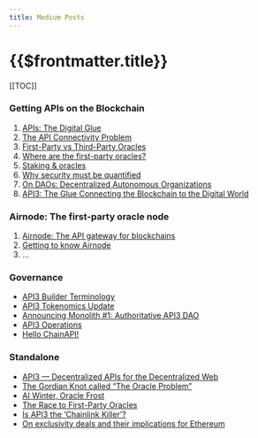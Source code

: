 ```yaml
---
title: Medium Posts
---
```


# {{$frontmatter.title}}

<TocHeader />
[[TOC]]

### Getting APIs on the Blockchain

1. [APIs: The Digital Glue](https://medium.com/api3/apis-the-digital-glue-7ac87566e773)
1. [The API Connectivity Problem](https://medium.com/api3/the-api-connectivity-problem-bd7fa0420636)
1. [First-Party vs Third-Party Oracles](https://medium.com/api3/first-party-vs-third-party-oracles-90356e3cffe5)
1. [Where are the first-party oracles?](https://medium.com/api3/where-are-the-first-party-oracles-5078cebaf17)
1. [Staking & oracles](https://medium.com/api3/staking-oracles-c91f2f5bcf6d)
1. [Why security must be quantified](https://medium.com/api3/why-security-must-be-quantified-3d2dd06c4909)
1. [On DAOs: Decentralized Autonomous Organizations](https://medium.com/api3/on-daos-decentralized-autonomous-organizations-84c00abb89bc)
1. [API3: The Glue Connecting the Blockchain to the Digital World](https://medium.com/api3/api3-the-glue-connecting-the-blockchain-to-the-digital-world-129e61ec598f)

### Airnode: The first-party oracle node

1. [Airnode: The API gateway for blockchains](https://medium.com/api3/airnode-the-api-gateway-for-blockchains-8b07ff136840)
1. [Getting to know Airnode](https://medium.com/api3/getting-to-know-airnode-162e50ea243e)
1. ...

### Governance

- [API3 Builder Terminology](https://medium.com/api3/api3-builder-terminology-dd398fe447c3)
- [API3 Tokenomics Update](https://medium.com/api3/api3-tokenomics-update-f032d6e49b30)
- [Announcing Monolith #1: Authoritative API3 DAO](https://medium.com/api3/announcing-monolith-1-authoritative-api3-dao-ec9ca6d044f8)
- [API3 Operations](https://medium.com/api3/api3-operations-a35c93a3a9d)
- [Hello ChainAPI!](https://medium.com/api3/hello-chainapi-e1b386a74f1d)

### Standalone

- [API3 — Decentralized APIs for the Decentralized Web](https://medium.com/api3/api3-decentralized-apis-for-the-decentralized-web-d711f47190ac)
- [The Gordian Knot called “The Oracle Problem”](https://medium.com/api3/the-gordian-knot-called-the-oracle-problem-e9731c55da13)
- [AI Winter, Oracle Frost](https://medium.com/api3/ai-winter-oracle-frost-4fffe9bfdb95)
- [The Race to First-Party Oracles](https://medium.com/api3/the-race-to-first-party-oracles-87fab596e906)
- [Is API3 the ‘Chainlink Killer’?](https://medium.com/api3/is-api3-the-chainlink-killer-3bd59f93c895)
- [On exclusivity deals and their implications for Ethereum](https://medium.com/api3/on-exclusivity-deals-and-their-implications-for-ethereum-9354a9ff7929)